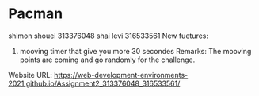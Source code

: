 # Pacman
shimon shouei 313376048
shai levi 316533561
New fuetures:
1. mooving timer that give you more 30 secondes
Remarks:
The mooving points are coming and go randomly for the challenge.

Website URL:
https://web-development-environments-2021.github.io/Assignment2_313376048_316533561/
 
